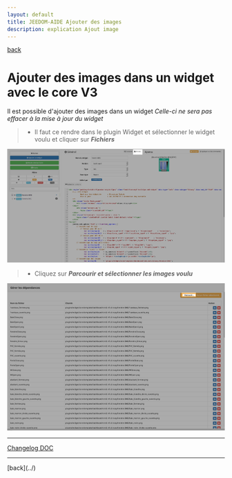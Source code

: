 ```yaml
---
layout: default
title: JEEDOM-AIDE Ajouter des images
description: explication Ajout image
---
```

[back](../)
# Ajouter des images dans un widget avec le core V3
Il est possible d'ajouter des images dans un widget <i>Celle-ci ne sera pas effacer à la mise à jour du widget</i>
<blockquote>
    <ul>
        <li>Il faut ce rendre dans le plugin Widget et sélectionner le widget voulu et cliquer sur <i><b>Fichiers</b></i></li>
    </ul>
</blockquote>
<p><img src="../img/AIDE_ADD_IMG_1.png" alt="IMG 1" /></p>
<blockquote>
    <ul>
        <li>Cliquez sur <i><b>Parcourir et sélectionner les images voulu</b></i></li>
    </ul>
</blockquote>
<p><img src="../img/AIDE_ADD_IMG_2.png" alt="IMG 2" /></p>   
    
<hr />
<dl>    
    <a href="https://github.com/JEALG/JEEDOM-Widget_JAG-doc/commits/master">Changelog DOC</a>
</dl>
<hr />
[back](../)
